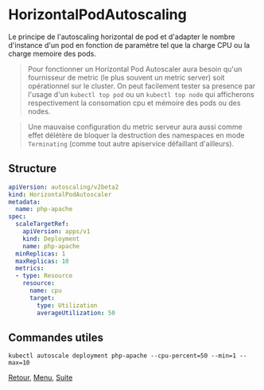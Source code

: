 # HorizontalPodAutoscaling
Le principe de l'autoscaling horizontal de pod et d'adapter le nombre d'instance d'un pod en fonction de paramètre tel que la charge CPU ou la charge memoire des pods.

> Pour fonctionner un Horizontal Pod Autoscaler aura besoin qu'un fournisseur de metric (le plus souvent un metric server) soit opérationnel sur le cluster. 
> On peut facilement tester sa presence par l'usage d'un `kubectl top pod` ou un `kubectl top node` qui afficherons respectivement la consomation cpu et mémoire des pods ou des nodes.

> Une mauvaise configuration du metric serveur aura aussi comme effet délétère de bloquer la destruction des namespaces en mode `Terminating` (comme tout autre apiservice défaillant d'ailleurs).

## Structure
```yaml
apiVersion: autoscaling/v2beta2
kind: HorizontalPodAutoscaler
metadata:
  name: php-apache
spec:
  scaleTargetRef:
    apiVersion: apps/v1
    kind: Deployment
    name: php-apache
  minReplicas: 1
  maxReplicas: 10
  metrics:
  - type: Resource
    resource:
      name: cpu
      target:
        type: Utilization
        averageUtilization: 50
```

## Commandes utiles
```
kubectl autoscale deployment php-apache --cpu-percent=50 --min=1 --max=10 
```

[Retour](https://obeyler.github.io/Formation-K8S/Chapitres/Deployment.html), [Menu](https://obeyler.github.io/Formation-K8S/), [Suite](https://obeyler.github.io/Formation-K8S/Chapitres/Daemonset.html)
